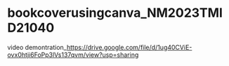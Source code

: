 # bookcoverusingcanva_NM2023TMID21040

video demontration_https://drive.google.com/file/d/1ug40CViE-ovx0htji6FoPp3lVs137qvm/view?usp=sharing
